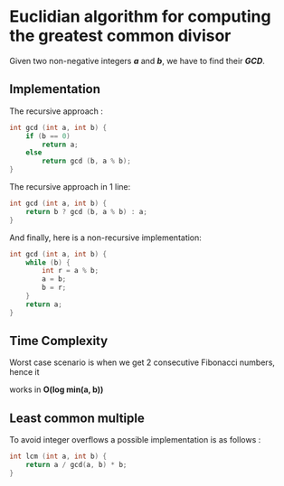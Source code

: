 # __Euclidian algorithm for computing the greatest common divisor__

Given two non-negative integers *__a__* and *__b__*, we have to find their *__GCD__*. 

## __Implementation__

The recursive approach :
```c++
int gcd (int a, int b) {
    if (b == 0)
        return a;
    else
        return gcd (b, a % b);
}
```
The recursive approach in 1 line:
```c++
int gcd (int a, int b) {
    return b ? gcd (b, a % b) : a;
}
```
And finally, here is a non-recursive implementation:

``` c++
int gcd (int a, int b) {
    while (b) {
        int r = a % b;
        a = b;
        b = r;
    }
    return a;
}
```

## __Time Complexity__

Worst case scenario is when we get 2 consecutive Fibonacci numbers, hence it 

works in __O(log min(a, b))__

## __Least common multiple__

To avoid integer overflows a possible implementation is as follows :

``` c++
int lcm (int a, int b) {
    return a / gcd(a, b) * b;
}
```
